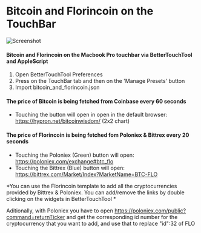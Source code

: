 # Bitcoin and Florincoin on the TouchBar
![Screenshot](https://i.imgur.com/lCqFiE8.jpg)
#### Bitcoin and Florincoin on the Macbook Pro touchbar via BetterTouchTool and AppleScript

1. Open BetterTouchTool Preferences
2. Press on the TouchBar tab and then on the 'Manage Presets' button
3. Import bitcoin_and_florincoin.json

#### The price of Bitcoin is being fetched from Coinbase every 60 seconds
* Touching the button will open in open in the default browser: https://hypron.net/bitcoinwisdom/ (2x2 chart)

#### The price of Florincoin is being fetched fom Poloniex & Bittrex every 20 seconds
* Touching the Poloniex (Green) button will open: https://poloniex.com/exchange#btc_flo
* Touching the Bittrex (Blue) button will open: https://bittrex.com/Market/Index?MarketName=BTC-FLO

   
*You can use the Florincoin template to add all the cryptocurrencies provided by Bittrex & Poloniex. You can add/remove the links by double clicking on the widgets in BetterTouchTool *

Aditionally, with Poloniex you have to open https://poloniex.com/public?command=returnTicker and get the corresponding id number for the cryptocurrency that you want to add, and use that to replace "id":32 of FLO

